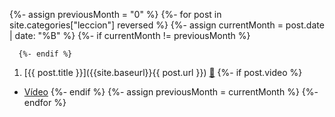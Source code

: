  {%- assign previousMonth = "0" %}
  {%- for post in site.categories["leccion"] reversed %}
     {%- assign currentMonth = post.date | date: "%B" %}
      {%- if currentMonth != previousMonth %}
<!-- ### Classes during the month of {{ currentMonth }} -->
      {%- endif %}
1. [{{ post.title }}]({{site.baseurl}}{{ post.url }})  [📝]({{site.organization.master}}/{{post.path}})
  {%- if post.video %} 
  * [Vídeo]({{post.video}}) 
  {%- endif %}
      {%- assign previousMonth = currentMonth %}
  {%- endfor %}
